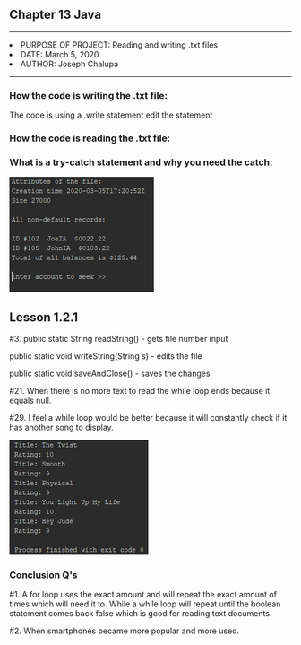 <h2>Chapter 13 Java</h2>
<p></p>

<hr>
<li>PURPOSE OF PROJECT: Reading and writing .txt files</li>
<li>DATE: March 5, 2020</li>
<li>AUTHOR: Joseph Chalupa</li>
<hr>

<h3>How the code is writing the .txt file:</h3>
<p>The code is using a .write statement edit the statement</p>
<h3>How the code is reading the .txt file:</h3>
<p></p>
<h3>What is a try-catch statement and why you need the catch:</h3>
<p></p>

<p></p>
<img src="Capture.PNG" alt="Results">
<p></p>
<h2>Lesson 1.2.1</h2>
<p></p>
<p>#3. public static String readString() - gets file number input</p>
<p>public static void writeString(String s) - edits the file</p>
<p>public static void saveAndClose() - saves the changes</p>
<p>#21. When there is no more text to read the while loop ends because it equals null.</p>
<p>#29. I feel a while loop would be better because it will constantly check if it has another song to display.</p>

<img src="yes.PNG" alt="All 9 through 10">
<h3>Conclusion Q's</h3>
<p>#1. A for loop uses the exact amount and will repeat the exact amount of times which will need it to. While a while loop will repeat until the boolean statement comes back false which is good for reading text documents.</p>
<p>#2. When smartphones became more popular and more used.</p>
